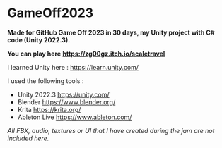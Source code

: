 # GameOff2023

**Made for GitHub Game Off 2023 in 30 days, my Unity project with C# code (Unity 2022.3).**

**You can play here** **https://zg00gz.itch.io/scaletravel**
	
I learned Unity here :
https://learn.unity.com/
	
I used the following tools :
- Unity 2022.3 https://unity.com/
- Blender      https://www.blender.org/
- Krita        https://krita.org/
- Ableton Live https://www.ableton.com/

*All FBX, audio, textures or UI that I have created during the jam are not included here.*
